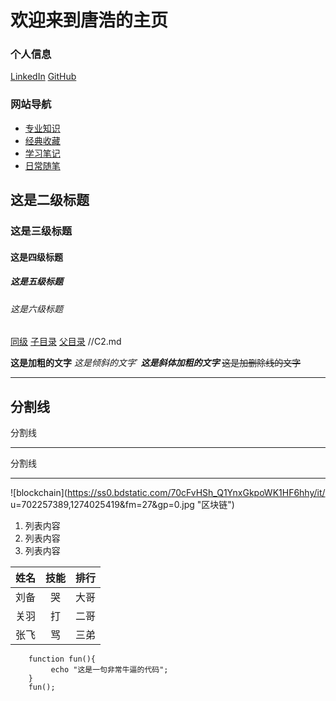 # 欢迎来到唐浩的主页

### 个人信息
[LinkedIn](https://www.linkedin.cn/incareer/in/%E6%B5%A9-hao-tang-%E5%94%90-3853811b3) [GitHub](https://github.com/TangHao99)

### 网站导航
+ [专业知识](/1_ProfessionalKnowledge/index.md)
+ [经典收藏](/2_ClassicalCollection/index.md)
+ [学习笔记](/3_LearningNotes/index.md)
+ [日常随笔](/4_DailyRecord/index.md)

## 这是二级标题
### 这是三级标题
#### 这是四级标题
##### 这是五级标题
###### 这是六级标题

[同级](/file/个人主页.md)
[子目录](/content/C1.md)
[父目录](../README.md) //C2.md

**这是加粗的文字**
*这是倾斜的文字*`
***这是斜体加粗的文字***
~~这是加删除线的文字~~

---
分割线
----
分割线
***
分割线
*****

![blockchain](https://ss0.bdstatic.com/70cFvHSh_Q1YnxGkpoWK1HF6hhy/it/
u=702257389,1274025419&fm=27&gp=0.jpg "区块链")





1. 列表内容
2. 列表内容
3. 列表内容

姓名|技能|排行
--|:--:|--:
刘备|哭|大哥
关羽|打|二哥
张飞|骂|三弟

```
    function fun(){
         echo "这是一句非常牛逼的代码";
    }
    fun();
```
